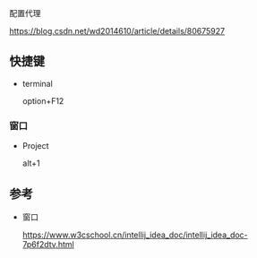 配置代理

https://blog.csdn.net/wd2014610/article/details/80675927

## 快捷键

- terminal

  option+F12

### 窗口

- Project

  alt+1

## 参考

- 窗口

  https://www.w3cschool.cn/intellij_idea_doc/intellij_idea_doc-7p6f2dtv.html